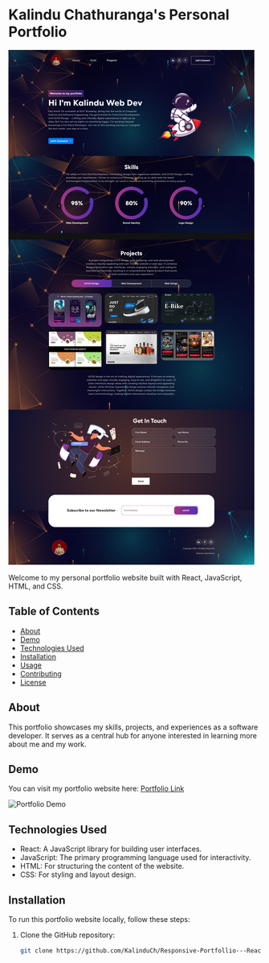 # Kalindu Chathuranga's Personal Portfolio

![Portfolio Screenshot](src/assets/img/scrennshot.png)



Welcome to my personal portfolio website built with React, JavaScript, HTML, and CSS.

## Table of Contents

- [About](#about)
- [Demo](#demo)
- [Technologies Used](#technologies-used)
- [Installation](#installation)
- [Usage](#usage)
- [Contributing](#contributing)
- [License](#license)

## About

This portfolio showcases my skills, projects, and experiences as a software developer. It serves as a central hub for anyone interested in learning more about me and my work.

## Demo

You can visit my portfolio website here: [Portfolio Link](insert_demo_link_here)

![Portfolio Demo](insert_gif_or_screenshot_here)

## Technologies Used

- React: A JavaScript library for building user interfaces.
- JavaScript: The primary programming language used for interactivity.
- HTML: For structuring the content of the website.
- CSS: For styling and layout design.

## Installation

To run this portfolio website locally, follow these steps:

1. Clone the GitHub repository:

   ```bash
   git clone https://github.com/KalinduCh/Responsive-Portfollio---React.git

